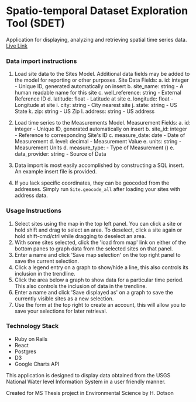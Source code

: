 # Spatio-temporal Dataset Exploration Tool (SDET)
Application for displaying, analyzing and retrieving spatial time series data.
[Live Link](https://timeportal.herokuapp.com/)


### Data import instructions
1. Load site data to the Sites Model. Additional data fields may be added to the model for reporting or other purposes.
      Site Data Fields:
      a. id: integer - Unique ID, generated automatically on insert
      b. site_name: string - A human readable name for this site
      c. well_reference: string - External Reference ID
      d. latitude: float - Latitude at site
      e. longitude: float - Longitude at site
      i. city: string - City nearest site
      j. state: string - US State
      k. zip: string - US Zip
      l. address: string - US address

2. Load time series to the Measurements Model.
      Measurement Fields:
      a. id: integer - Unique ID, generated automatically on insert
      b. site_id: integer - Reference to corresponding Site's ID
      c. measure_date: date - Date of Measurement
      d. level: decimal - Measurement Value
      e. units: string - Measurement Units
      d. measure_type:  - Type of Measurement ()
      e. data_provider: string - Source of Data

3. Data import is most easily accomplished by constructing a SQL insert. An example insert file is provided.  

4. If you lack specific coordinates, they can be geocoded from the addresses. Simply run `Site.geocode_all` after loading your sites with address data.

### Usage Instructions
1. Select sites using the map in the top left panel. You can click a site or hold shift and drag to select an area. To deselect, click a site again or hold shift-cmd/ctrl while dragging to deselect an area.
2. With some sites selected, click the 'load from map' link on either of the bottom panes to graph data from the selected sites on that panel.
3. Enter a name and click 'Save map selection' on the top right panel to save the current selection.
4. Click a legend entry on a graph to show/hide a line, this also controls its inclusion in the trendline.
5. Click the area below a graph to show data for a particular time period. This also controls the inclusion of data in the trendline.
5. Enter a name and click 'Save displayed as' on a graph to save the currently visible sites as a new selection.
6. Use the form at the top right to create an account, this will allow you to save your selections for later retrieval.


### Technology Stack
- Ruby on Rails
- React
- Postgres
- D3
- Google Charts API


This application is designed to display data obtained from the USGS National Water level Information System in a user friendly manner.

Created for MS Thesis project in Environmental Science by H. Dotson
